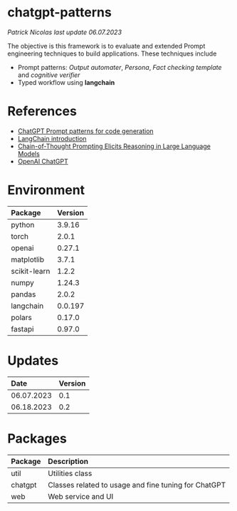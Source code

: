 # chatgpt-patterns
*Patrick Nicolas last update 06.07.2023*

The objective is this framework is to evaluate and extended Prompt engineering techniques to build applications. These techniques include
- Prompt patterns: *Output automater*, *Persona*, *Fact checking template* and *cognitive verifier*
- Typed workflow using **langchain**

# References 
- [ChatGPT Prompt patterns for code generation](http://patricknicolas.blogspot.com/2023/05/chatgpt-prompt-patterns-for-code.html)
- [LangChain introduction](https://python.langchain.com/en/latest/index.html)
- [Chain-of-Thought Prompting Elicits Reasoning in Large Language Models](https://arxiv.org/pdf/2201.11903.pdf)
- [OpenAI ChatGPT](https://openai.com/chatgpt)


# Environment
| Package      | Version |
|:-------------|:--------|
| python       | 3.9.16  |
| torch        | 2.0.1   |
| openai       | 0.27.1  |
| matplotlib   | 3.7.1   |
| scikit-learn | 1.2.2   |
| numpy        | 1.24.3  |
| pandas       | 2.0.2   |
| langchain    | 0.0.197 |
| polars       | 0.17.0  |
| fastapi      | 0.97.0  |


# Updates
| Date       | Version |
|:-----------|:--------|
| 06.07.2023 | 0.1     |
| 06.18.2023 | 0.2     |



# Packages
|Package|Description|
|:--|:--|
|util|Utilities class|
|chatgpt|Classes related to usage and fine tuning for ChatGPT|
|web|Web service and UI|


